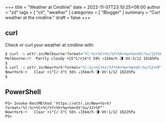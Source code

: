 +++
title =  "Weather at Cmdline"
date = 2022-11-07T23:10:25+08:00
author = "zd"
tags = [ "cli", "weather" ]
categories = [ "Blogger" ]
summary = "Curl weather at the cmdline."
draft = false
+++

## curl

Check or curl your weather at cmdline with:

```bash
$ curl -s wttr.in/Melbourne?format="%l:%c+%C+%t/%f+%h+%w+%m+UV:%u/12+%P"
Melbourne:⛅️  Partly cloudy +15°C/+14°C 59% ↑31km/h 🌗 UV:3/12 1016hPa
$
$ curl -s wttr.in/New+York?format="%l:%c+%C+%t/%f+%h+%w+%m+UV:%u/12+%P"
New+York:☀️   Clear +1°C/-3°C 56% ↓15km/h 🌗 UV:1/12 1022hPa
$
```

## PowerShell

```pwsh
PS> Invoke-RestMEthod 'https://wttr.in/New+York?format="%l:%c+%C+%t/%f+%h+%w+%m+UV:%u/12+%P"'
New+York:☀️   Clear +1°C/-3°C 56% ↓15km/h 🌗 UV:1/12 1022hPa
PS>
```

